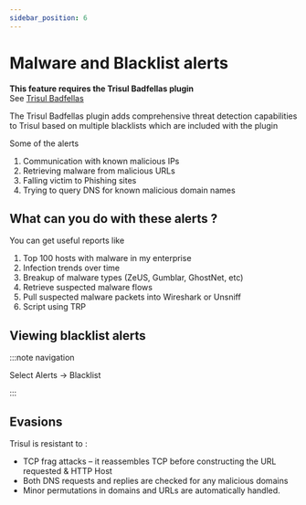 ```yaml
---
sidebar_position: 6
---
```


# Malware and Blacklist alerts

**This feature requires the Trisul Badfellas plugin**  
See [Trisul Badfellas](/docs/ug/install/badfellas)

The Trisul Badfellas plugin adds comprehensive threat detection 
capabilities to Trisul based on multiple blacklists which are included 
with the plugin

Some of the alerts

1. Communication with known malicious IPs
2. Retrieving malware from malicious URLs
3. Falling victim to Phishing sites
4. Trying to query DNS for known malicious domain names

## What can you do with these alerts ?

You can get useful reports like

1. Top 100 hosts with malware in my enterprise
2. Infection trends over time
3. Breakup of malware types (ZeUS, Gumblar, GhostNet, etc)
4. Retrieve suspected malware flows
5. Pull suspected malware packets into Wireshark or Unsniff
6. Script using TRP

## Viewing blacklist alerts

:::note navigation

Select Alerts → Blacklist

:::

## Evasions

Trisul is resistant to :

- TCP frag attacks – it reassembles TCP before constructing the URL requested & HTTP Host
- Both DNS requests and replies are checked for any malicious domains
- Minor permutations in domains and URLs are automatically handled.
